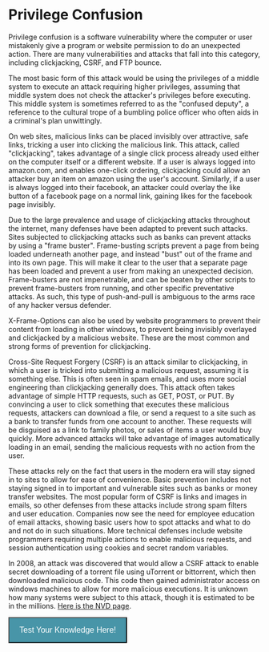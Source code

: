 # Privilege Confusion

Privilege confusion is a software vulnerability where the computer or user mistakenly give a program or website permission to do an unexpected action. There are many vulnerabilities and attacks that fall into this category, including clickjacking, CSRF, and FTP bounce.

The most basic form of this attack would be using the privileges of a middle system to execute an attack requiring higher privileges, assuming that middle system does not check the attacker's privileges before executing. This middle system is sometimes referred to as the "confused deputy", a reference to the cultural trope of a bumbling police officer who often aids in a criminal's plan unwittingly. 

On web sites, malicious links can be placed invisibly over attractive, safe links, tricking a user into clicking the malicious link. This attack, called "clickjacking", takes advantage of a single click process already used either on the computer itself or a different website. If a user is always logged into amazon.com, and enables one-click ordering, clickjacking could allow an attacker buy an item on amazon using the user's account. Similarly, if a user is always logged into their facebook, an attacker could overlay the like button of a facebook page on a normal link, gaining likes for the facebook page invisibly. 

Due to the large prevalence and usage of clickjacking attacks throughout the internet, many defenses have been adapted to prevent such attacks. Sites subjected to clickjacking attacks such as banks can prevent attacks by using a "frame buster". Frame-busting scripts prevent a page from being loaded underneath another page, and instead "bust" out of the frame and into its own page. This will make it clear to the user that a separate page has been loaded and prevent a user from making an unexpected decision. Frame-busters are not impenetrable, and can be beaten by other scripts to prevent frame-busters from running, and other specific preventative attacks. As such, this type of push-and-pull is ambiguous to the arms race of any hacker versus defender. 

X-Frame-Options can also be used by website programmers to prevent their content from loading in other windows, to prevent being invisibly overlayed and clickjacked by a malicious website. These are the most common and strong forms of prevention for clickjacking.

Cross-Site Request Forgery (CSRF) is an attack similar to clickjacking, in which a user is tricked into submitting a malicious request, assuming it is something else. This is often seen in spam emails, and uses more social engineering than clickjacking generally does. This attack often takes advantage of simple HTTP requests, such as GET, POST, or PUT. By convincing a user to click something that executes these malicious requests, attackers can download a file, or send a request to a site such as a bank to transfer funds from one account to another. These requests will be disguised as a link to family photos, or sales of items a user would buy quickly. More advanced attacks will take advantage of images automatically loading in an email, sending the malicious requests with no action from the user. 

These attacks rely on the fact that users in the modern era will stay signed in to sites to allow for ease of convenience. Basic prevention includes not staying signed in to important and vulnerable sites such as banks or money transfer websites. The most popular form of CSRF is links and images in emails, so other defenses from these attacks include strong spam filters and user education. Companies now see the need for employee education of email attacks, showing basic users how to spot attacks and what to do and not do in such situations. More technical defenses include website programmers requiring multiple actions to enable malicious requests, and session authentication using cookies and secret random variables. 

In 2008, an attack was discovered that would allow a CSRF attack to enable secret downloading of a torrent file using uTorrent or bittorrent, which then downloaded malicious code. This code then gained administrator access on windows machines to allow for more malicious executions. It is unknown how many systems were subject to this attack, though it is estimated to be in the millions. [Here is the NVD page](https://nvd.nist.gov/vuln/detail/CVE-2008-6586).


<style>
.button {
  background-color: #4895a8;
  color: white;
  padding: 15px 20px;
  text-align: center;
  font-size: 16px;
  cursor: pointer;
}
.button:hover {
  background-color: #285763;
}
</style>
<form>
<input class="button" type = "button" onclick="window.location.href = 'https://raysarivera.github.io/Honors_proj1/Lesson/PrivilegeConfusion_quiz'" value = "Test Your Knowledge Here!"> </form>
